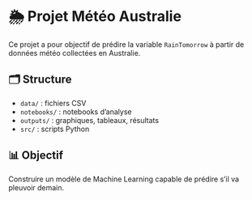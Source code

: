 # 🌦️ Projet Météo Australie

Ce projet a pour objectif de prédire la variable `RainTomorrow` à partir de données météo collectées en Australie.

## 🗂️ Structure

- `data/` : fichiers CSV
- `notebooks/` : notebooks d’analyse
- `outputs/` : graphiques, tableaux, résultats
- `src/` : scripts Python

## 📊 Objectif

Construire un modèle de Machine Learning capable de prédire s’il va pleuvoir demain.
